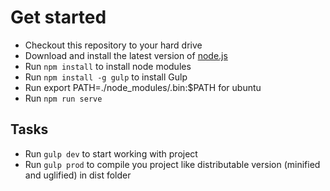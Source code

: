 # Get started

* Checkout this repository to your hard drive
* Download and install the latest version of [node.js](http://nodejs.org)
* Run `npm install` to install node modules
* Run `npm install -g gulp` to install Gulp
* Run export PATH=./node_modules/.bin:$PATH for ubuntu
* Run `npm run serve`

## Tasks

* Run `gulp dev` to start working with project
* Run `gulp prod` to compile you project like distributable version (minified and uglified) in dist folder
